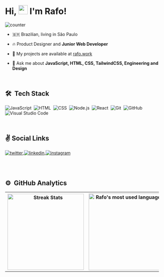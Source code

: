 
<!-- <img align="right" height="590em" src="https://raw.githubusercontent.com/rafae2k/nft-card-frontendmentor/ec9a9c50e7f354ad1627a5ededc02df98be62825/images/icon-clock.svg"/> -->
<h1 align="left">Hi, <img src="https://raw.githubusercontent.com/kaueMarques/kaueMarques/master/hi.gif" width="30px" height="30px"> I'm Rafo!</h1>

![counter](https://enhidfim5w4jdxw.m.pipedream.net)

- 🇧🇷 Brazilian, living in São Paulo

- 🔥 Product Designer and **Junior Web Developer**

- 🔭 My projects are available at [rafo.work](https://rafo.work)

- 💬 Ask me about **JavaScript, HTML, CSS, TailwindCSS, Engineering and Design**

<br>

## 🛠 &nbsp;Tech Stack

![JavaScript](https://img.shields.io/badge/JavaScript-F7DF1E?style=for-the-badge&logo=javascript&logoColor=black)&nbsp;
![HTML](https://img.shields.io/badge/HTML5-E34F26?style=for-the-badge&logo=html5&logoColor=white)&nbsp;
![CSS](https://img.shields.io/badge/CSS3-1572B6?style=for-the-badge&logo=css3&logoColor=white)&nbsp;
![Node.js](https://img.shields.io/badge/-Node.js-026E00?style=for-the-badge&logo=node.js&logoColor=white)&nbsp;
![React](https://img.shields.io/badge/-React-61DAFB?style=for-the-badge&logo=react&logoColor=black)&nbsp;
![Git](https://img.shields.io/badge/-Git-FF0000?style=for-the-badge&logo=git&logoColor=white)&nbsp;
![GitHub](https://img.shields.io/badge/-GitHub-05122A?style=for-the-badge&logo=github&logoColor=white)&nbsp;
![Visual Studio Code](https://img.shields.io/badge/-Visual%20Studio%20Code-05122A?style=for-the-badge&logo=visual-studio-code&logoColor=007ACC)&nbsp;

<!-- ![Markdown](https://img.shields.io/badge/-Markdown-05122A?style=flat&logo=markdown)&nbsp;
![PostgreSQL](https://img.shields.io/badge/-PostgreSQL-05122A?style=flat&logo=postgresql)&nbsp;
![SQLite](https://img.shields.io/badge/-SQLite-05122A?style=flat&logo=sqlite)&nbsp; -->

<br>

## &#9996; Social Links

<a href="https://twitter.com/hm_rafo" target="_blank">
  <img align="center" src="https://img.shields.io/badge/Twitter-hm__rafo-blue?logo=twitter&style=for-the-badge" alt="twitter"/>  
</a>
<a href="https://linkedin.com/in/eurafo" target="_blank">
  <img align="center" src="https://img.shields.io/badge/Linkedin-rafael&nbsp;feitoza-0A66C2?logo=linkedin&style=for-the-badge&logoColor=white" alt="linkedin"/>
</a>
<a href="https://instagram.com/eu.rafo" target="_blank">
 <img align="center" src="https://img.shields.io/badge/eurafo-e2006d?style=for-the-badge&logo=instagram&logoColor=white" alt="instagram"/>
</a>

<br><br>

## ⚙️ &nbsp;GitHub Analytics

<table>
  <th>
    <img height="250em" align="middle" src="http://github-readme-streak-stats.herokuapp.com?user=rafae2k&theme=radical&date_format=M%20j%5B%2C%20Y%5D" alt="Streak Stats"/>
  </th>
  <th>
    <img height="252em" src="https://github-readme-stats.vercel.app/api/top-langs/?username=maykbrito&layout=compact&theme=radical" alt="Rafo's most used languages"/>    
  </th>
<!--   <tr>
    <img width="530em" src="https://github-readme-stats.vercel.app/api?username=rafae2k&show_icons=true&theme=radical&count_private=true" alt="Rafo's stats"/>
  </tr> -->
</table>




<!-- - 👋 Hi, I’m Rafael, but you can call me Rafo


- 👀 I’m interested in ...
  
  - UX/UI 
  - Design
  - Front-end Developing
  - iOS Developing

- 🌱 I’m currently learning ...

  // Front-end:
  - HTML
  - Javascript
  - CSS
  
  // UX/UI
  
  // Project Management 

- 📫 How to reach me ...
    
  * [Linkedin](https://www.linkedin.com/in/rafaeljrf/)
  * [Instagram](https://www.instagram.com/eu.rafo) -->

  

